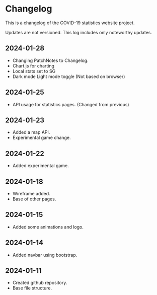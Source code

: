 # Changelog

This is a changelog of the COVID-19 statistics website project.

Updates are not versioned. This log includes only noteworthy updates.

## 2024-01-28
- Changing PatchNotes to Changelog.
- Chart.js for charting
- Local stats set to SG
- Dark mode Light mode toggle (Not based on browser)

## 2024-01-25
- API usage for statistics pages. (Changed from previous)

## 2024-01-23
- Added a map API.
- Experimental game change.

## 2024-01-22
- Added experimental game.

## 2024-01-18
- Wireframe added.
- Base of other pages.

## 2024-01-15
- Added some animations and logo.

## 2024-01-14
- Added navbar using bootstrap.

## 2024-01-11
- Created github repository.
- Base file structure.